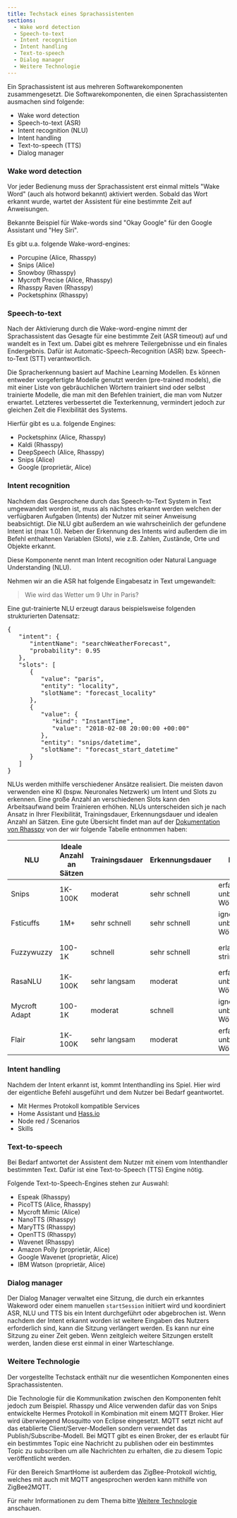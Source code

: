 ```yaml
---
title: Techstack eines Sprachassistenten
sections:
  - Wake word detection
  - Speech-to-text
  - Intent recognition
  - Intent handling
  - Text-to-speech
  - Dialog manager
  - Weitere Technologie
---
```


Ein Sprachassistent ist aus mehreren Softwarekomponenten zusammengesetzt. Die Softwarekomponenten, die einen Sprachassistenten ausmachen sind folgende:

- Wake word detection
- Speech-to-text (ASR)
- Intent recognition (NLU)
- Intent handling
- Text-to-speech (TTS)
- Dialog manager

### Wake word detection

Vor jeder Bedienung muss der Sprachassistent erst einmal mittels "Wake Word" (auch als hotword bekannt) aktiviert werden. Sobald das Wort erkannt wurde, wartet der Assistent für eine bestimmte Zeit auf Anweisungen.

Bekannte Beispiel für Wake-words sind "Okay Google" für den Google Assistant und "Hey Siri".

Es gibt u.a. folgende Wake-word-engines:

- Porcupine (Alice, Rhasspy)
- Snips (Alice)
- Snowboy (Rhasspy)
- Mycroft Precise (Alice, Rhasspy)
- Rhasspy Raven (Rhasspy)
- Pocketsphinx (Rhasspy)

### Speech-to-text

Nach der Aktivierung durch die Wake-word-engine nimmt der Sprachassistent das Gesagte für eine bestimmte Zeit (ASR timeout) auf und wandelt es in Text um. Dabei gibt es mehrere Teilergebnisse und ein finales Endergebnis. Dafür ist Automatic-Speech-Recognition (ASR) bzw. Speech-to-Text (STT) verantwortlich.

Die Spracherkennung basiert auf Machine Learning Modellen. Es können entweder vorgefertigte Modelle genutzt werden (pre-trained models), die mit einer Liste von gebräuchlichen Wörtern trainiert sind oder selbst trainierte Modelle, die man mit den Befehlen trainiert, die man vom Nutzer erwartet. Letzteres verbessertet die Texterkennung, vermindert jedoch zur gleichen Zeit die Flexibilität des Systems.

Hierfür gibt es u.a. folgende Engines:

- Pocketsphinx (Alice, Rhasspy)
- Kaldi (Rhasspy)
- DeepSpeech (Alice, Rhasspy)
- Snips (Alice)
- Google (proprietär, Alice)

### Intent recognition

Nachdem das Gesprochene durch das Speech-to-Text System in Text umgewandelt worden ist, muss als nächstes erkannt werden welchen der verfügbaren Aufgaben (Intents) der Nutzer mit seiner Anweisung beabsichtigt. Die NLU gibt außerdem an wie wahrscheinlich der gefundene Intent ist (max 1.0). Neben der Erkennung des Intents wird außerdem die im Befehl enthaltenen Variablen (Slots), wie z.B. Zahlen, Zustände, Orte und Objekte erkannt.

Diese Komponente nennt man Intent recognition oder Natural Language Understanding (NLU).

Nehmen wir an die ASR hat folgende Eingabesatz in Text umgewandelt:

<blockquote class="blockquote">
  <p class="mb-0">Wie wird das Wetter um 9 Uhr in Paris?</p>
</blockquote>

Eine gut-trainierte NLU erzeugt daraus beispielsweise folgenden strukturierten Datensatz:
<pre>
{
   "intent": {
      "intentName": "searchWeatherForecast",
      "probability": 0.95
   },
   "slots": [
      {
         "value": "paris",
         "entity": "locality",
         "slotName": "forecast_locality"
      },
      {
         "value": {
            "kind": "InstantTime",
            "value": "2018-02-08 20:00:00 +00:00"
         },
         "entity": "snips/datetime",
         "slotName": "forecast_start_datetime"
      }
   ]
}
</pre>

NLUs werden mithilfe verschiedener Ansätze realisiert. Die meisten davon verwenden eine KI (bspw. Neuronales Netzwerk) um Intent und Slots zu erkennen. Eine große Anzahl an verschiedenen Slots kann den Arbeitsaufwand beim Trainieren erhöhen. NLUs unterscheiden sich je nach Ansatz in Ihrer Flexibilität, Trainingsdauer, Erkennungsdauer und idealen Anzahl an Sätzen. Eine gute Übersicht findet man auf der [Dokumentation von Rhasspy][RHASPY-NLU] von der wir folgende Tabelle entnommen haben:

[RHASPY-NLU]: https://rhasspy.readthedocs.io/en/latest/intent-recognition/

<link rel="stylesheet" type="text/css" href="/assets/css/index.css">

<table style="width:100%">
<colgroup>
<col width="10%" />
<col width="15%" />
<col width="15%" />
<col width="15%" />
<col width="20%" />
<col width="15%" />
<col width="5%" />
<col width="5%" />
</colgroup>
<thead>
<tr class="header" >
<th>NLU</th>
<th>Ideale Anzahl an Sätzen</th>
<th>Trainingsdauer</th>
<th>Erkennungsdauer</th>
<th>Flexibilität</th>
<th>Lizenz</th>
<th>Alice</th>
<th>Rhasspy</th>
</tr>
</thead>
<tbody>
<tr>
<td>Snips</td>
<td>1K-100K</td>
<td>moderat</td>
<td>sehr schnell</td>
<td>erfasst unbekannte Wörter/Einheiten</td>
<td>Apache 2 Lizenz</td>
<td>✗</td>
<td>✗</td>
</tr>
<tr>
<td>Fsticuffs</td>
<td>1M+</td>
<td>sehr schnell</td>
<td>sehr schnell</td>
<td>ignoriert unbekannte Wörter</td>
<td>–</td>
<td></td>
<td>✗</td>
</tr>
<tr>
<td>Fuzzywuzzy</td>
<td>100-1K</td>
<td>schnell</td>
<td>sehr schnell</td>
<td>erlaubt fuzzy string matching</td>
<td>GPL 2.0 Lizenz</td>
<td></td>
<td>✗</td>
</tr>
<tr>
<td>RasaNLU</td>
<td>1K-100K</td>
<td>sehr langsam</td>
<td>moderat</td>
<td>erfasst unbekannte Wörter</td>
<td>Apache 2 Lizenz</td>
<td></td>
<td>✗</td>
</tr>
<tr>
<td>Mycroft Adapt</td>
<td>100-1K</td>
<td>moderat</td>
<td>schnell</td>
<td>ignoriert unbekannte Wörter</td>
<td>–</td>
<td></td>
<td>✗</td>
</tr>
<tr>
<td>Flair</td>
<td>1K-100K</td>
<td>sehr langsam</td>
<td>moderat</td>
<td>erfasst unbekannte Wörter</td>
<td>–</td>
<td></td>
<td>✗</td>
</tr>
</tbody>
</table>

### Intent handling

Nachdem der Intent erkannt ist, kommt Intenthandling ins Spiel. Hier wird der eigentliche Befehl ausgeführt und dem Nutzer bei Bedarf geantwortet.

- Mit Hermes Protokoll kompatible Services
- Home Assistant und [Hass.io](http://Hass.io)
- Node red / Scenarios
- Skills

### Text-to-speech

Bei Bedarf antwortet der Assistent dem Nutzer mit einem vom Intenthandler bestimmten Text. Dafür ist eine Text-to-Speech (TTS) Engine nötig.

Folgende Text-to-Speech-Engines stehen zur Auswahl:

- Espeak (Rhasspy)
- PicoTTS (Alice, Rhasspy)
- Mycroft Mimic (Alice)
- NanoTTS (Rhasspy)
- MaryTTS (Rhasspy)
- OpenTTS (Rhasspy)
- Wavenet (Rhasspy)
- Amazon Polly (proprietär, Alice)
- Google Wavenet (proprietär, Alice)
- IBM Watson (proprietär, Alice)

### Dialog manager

Der Dialog Manager verwaltet eine Sitzung, die durch ein erkanntes Wakeword oder einem manuellen `startSession` initiiert wird und koordiniert ASR, NLU und TTS bis ein Intent durchgeführt oder abgebrochen ist. Wenn nachdem der Intent erkannt worden ist weitere Eingaben des Nutzers erforderlich sind, kann die Sitzung verlängert werden. Es kann nur eine Sitzung zu einer Zeit geben. Wenn zeitgleich weitere Sitzungen erstellt werden, landen diese erst einmal in einer Warteschlange.

### Weitere Technologie

Der vorgestellte Techstack enthält nur die wesentlichen Komponenten eines Sprachassistenten.

Die Technologie für die Kommunikation zwischen den Komponenten fehlt jedoch zum Beispiel. Rhasspy und Alice verwenden dafür das von Snips entwickelte Hermes Protokoll in Kombination mit einem MQTT Broker. Hier wird überwiegend Mosquitto von Eclipse eingesetzt. MQTT setzt nicht auf das etablierte Client/Server-Modellen sondern verwendet das Publish/Subscribe-Modell. Bei MQTT gibt es einen Broker, der es erlaubt für ein bestimmtes Topic eine Nachricht zu publishen oder ein bestimmtes Topic zu subscriben um alle Nachrichten zu erhalten, die zu diesem Topic veröffentlicht werden.

Für den Bereich SmartHome ist außerdem das ZigBee-Protokoll wichtig, welches mit auch mit MQTT angesprochen werden kann mithilfe von ZigBee2MQTT.

Für mehr Informationen zu dem Thema bitte [Weitere Technologie](/wissen-weitere-technologie.html) anschauen.